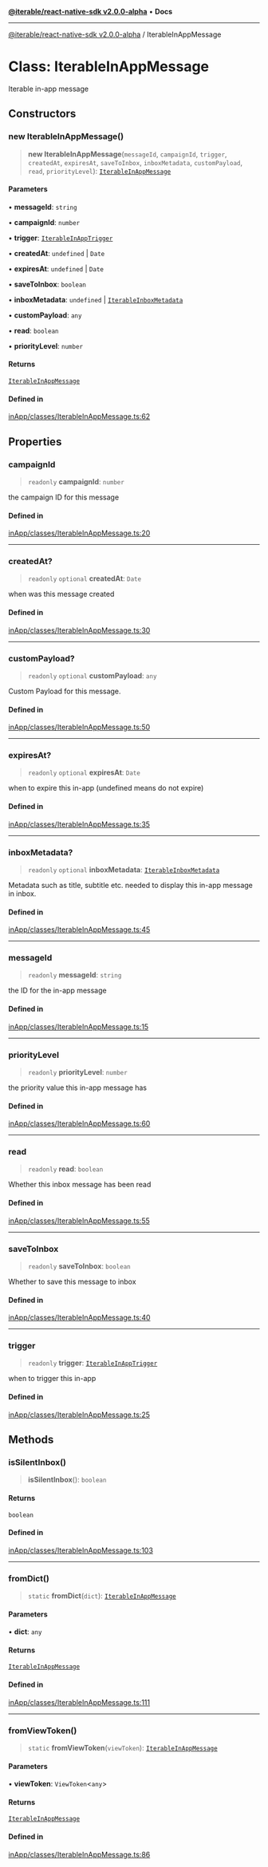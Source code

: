 [**@iterable/react-native-sdk v2.0.0-alpha**](../README.md) • **Docs**

***

[@iterable/react-native-sdk v2.0.0-alpha](../globals.md) / IterableInAppMessage

# Class: IterableInAppMessage

Iterable in-app message

## Constructors

### new IterableInAppMessage()

> **new IterableInAppMessage**(`messageId`, `campaignId`, `trigger`, `createdAt`, `expiresAt`, `saveToInbox`, `inboxMetadata`, `customPayload`, `read`, `priorityLevel`): [`IterableInAppMessage`](IterableInAppMessage.md)

#### Parameters

• **messageId**: `string`

• **campaignId**: `number`

• **trigger**: [`IterableInAppTrigger`](IterableInAppTrigger.md)

• **createdAt**: `undefined` \| `Date`

• **expiresAt**: `undefined` \| `Date`

• **saveToInbox**: `boolean`

• **inboxMetadata**: `undefined` \| [`IterableInboxMetadata`](IterableInboxMetadata.md)

• **customPayload**: `any`

• **read**: `boolean`

• **priorityLevel**: `number`

#### Returns

[`IterableInAppMessage`](IterableInAppMessage.md)

#### Defined in

[inApp/classes/IterableInAppMessage.ts:62](https://github.com/Iterable/react-native-sdk/blob/33a336d972ce3f91e45be0626b4337400455463a/src/inApp/classes/IterableInAppMessage.ts#L62)

## Properties

### campaignId

> `readonly` **campaignId**: `number`

the campaign ID for this message

#### Defined in

[inApp/classes/IterableInAppMessage.ts:20](https://github.com/Iterable/react-native-sdk/blob/33a336d972ce3f91e45be0626b4337400455463a/src/inApp/classes/IterableInAppMessage.ts#L20)

***

### createdAt?

> `readonly` `optional` **createdAt**: `Date`

when was this message created

#### Defined in

[inApp/classes/IterableInAppMessage.ts:30](https://github.com/Iterable/react-native-sdk/blob/33a336d972ce3f91e45be0626b4337400455463a/src/inApp/classes/IterableInAppMessage.ts#L30)

***

### customPayload?

> `readonly` `optional` **customPayload**: `any`

Custom Payload for this message.

#### Defined in

[inApp/classes/IterableInAppMessage.ts:50](https://github.com/Iterable/react-native-sdk/blob/33a336d972ce3f91e45be0626b4337400455463a/src/inApp/classes/IterableInAppMessage.ts#L50)

***

### expiresAt?

> `readonly` `optional` **expiresAt**: `Date`

when to expire this in-app (undefined means do not expire)

#### Defined in

[inApp/classes/IterableInAppMessage.ts:35](https://github.com/Iterable/react-native-sdk/blob/33a336d972ce3f91e45be0626b4337400455463a/src/inApp/classes/IterableInAppMessage.ts#L35)

***

### inboxMetadata?

> `readonly` `optional` **inboxMetadata**: [`IterableInboxMetadata`](IterableInboxMetadata.md)

Metadata such as title, subtitle etc. needed to display this in-app message in inbox.

#### Defined in

[inApp/classes/IterableInAppMessage.ts:45](https://github.com/Iterable/react-native-sdk/blob/33a336d972ce3f91e45be0626b4337400455463a/src/inApp/classes/IterableInAppMessage.ts#L45)

***

### messageId

> `readonly` **messageId**: `string`

the ID for the in-app message

#### Defined in

[inApp/classes/IterableInAppMessage.ts:15](https://github.com/Iterable/react-native-sdk/blob/33a336d972ce3f91e45be0626b4337400455463a/src/inApp/classes/IterableInAppMessage.ts#L15)

***

### priorityLevel

> `readonly` **priorityLevel**: `number`

the priority value this in-app message has

#### Defined in

[inApp/classes/IterableInAppMessage.ts:60](https://github.com/Iterable/react-native-sdk/blob/33a336d972ce3f91e45be0626b4337400455463a/src/inApp/classes/IterableInAppMessage.ts#L60)

***

### read

> `readonly` **read**: `boolean`

Whether this inbox message has been read

#### Defined in

[inApp/classes/IterableInAppMessage.ts:55](https://github.com/Iterable/react-native-sdk/blob/33a336d972ce3f91e45be0626b4337400455463a/src/inApp/classes/IterableInAppMessage.ts#L55)

***

### saveToInbox

> `readonly` **saveToInbox**: `boolean`

Whether to save this message to inbox

#### Defined in

[inApp/classes/IterableInAppMessage.ts:40](https://github.com/Iterable/react-native-sdk/blob/33a336d972ce3f91e45be0626b4337400455463a/src/inApp/classes/IterableInAppMessage.ts#L40)

***

### trigger

> `readonly` **trigger**: [`IterableInAppTrigger`](IterableInAppTrigger.md)

when to trigger this in-app

#### Defined in

[inApp/classes/IterableInAppMessage.ts:25](https://github.com/Iterable/react-native-sdk/blob/33a336d972ce3f91e45be0626b4337400455463a/src/inApp/classes/IterableInAppMessage.ts#L25)

## Methods

### isSilentInbox()

> **isSilentInbox**(): `boolean`

#### Returns

`boolean`

#### Defined in

[inApp/classes/IterableInAppMessage.ts:103](https://github.com/Iterable/react-native-sdk/blob/33a336d972ce3f91e45be0626b4337400455463a/src/inApp/classes/IterableInAppMessage.ts#L103)

***

### fromDict()

> `static` **fromDict**(`dict`): [`IterableInAppMessage`](IterableInAppMessage.md)

#### Parameters

• **dict**: `any`

#### Returns

[`IterableInAppMessage`](IterableInAppMessage.md)

#### Defined in

[inApp/classes/IterableInAppMessage.ts:111](https://github.com/Iterable/react-native-sdk/blob/33a336d972ce3f91e45be0626b4337400455463a/src/inApp/classes/IterableInAppMessage.ts#L111)

***

### fromViewToken()

> `static` **fromViewToken**(`viewToken`): [`IterableInAppMessage`](IterableInAppMessage.md)

#### Parameters

• **viewToken**: `ViewToken`\<`any`\>

#### Returns

[`IterableInAppMessage`](IterableInAppMessage.md)

#### Defined in

[inApp/classes/IterableInAppMessage.ts:86](https://github.com/Iterable/react-native-sdk/blob/33a336d972ce3f91e45be0626b4337400455463a/src/inApp/classes/IterableInAppMessage.ts#L86)
